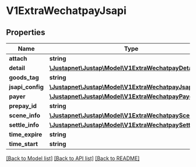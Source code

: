 # V1ExtraWechatpayJsapi

## Properties
Name | Type | Description | Notes
------------ | ------------- | ------------- | -------------
**attach** | **string** |  | [optional] 
**detail** | [**\Justapnet\Justap\Model\V1ExtraWechatpayDetail**](V1ExtraWechatpayDetail.md) |  | [optional] 
**goods_tag** | **string** |  | [optional] 
**jsapi_config** | [**\Justapnet\Justap\Model\V1ExtraWechatpayJsapiConfig**](V1ExtraWechatpayJsapiConfig.md) |  | [optional] 
**payer** | [**\Justapnet\Justap\Model\V1ExtraWechatpayPayer**](V1ExtraWechatpayPayer.md) |  | [optional] 
**prepay_id** | **string** |  | [optional] 
**scene_info** | [**\Justapnet\Justap\Model\V1ExtraWechatpaySceneInfo**](V1ExtraWechatpaySceneInfo.md) |  | [optional] 
**settle_info** | [**\Justapnet\Justap\Model\V1ExtraWechatpaySettleInfo**](V1ExtraWechatpaySettleInfo.md) |  | [optional] 
**time_expire** | **string** |  | [optional] 
**time_start** | **string** |  | [optional] 

[[Back to Model list]](../README.md#documentation-for-models) [[Back to API list]](../README.md#documentation-for-api-endpoints) [[Back to README]](../README.md)


